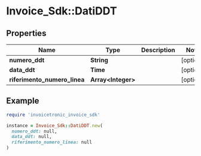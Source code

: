 # Invoice_Sdk::DatiDDT

## Properties

| Name | Type | Description | Notes |
| ---- | ---- | ----------- | ----- |
| **numero_ddt** | **String** |  | [optional] |
| **data_ddt** | **Time** |  | [optional] |
| **riferimento_numero_linea** | **Array&lt;Integer&gt;** |  | [optional] |

## Example

```ruby
require 'invoicetronic_invoice_sdk'

instance = Invoice_Sdk::DatiDDT.new(
  numero_ddt: null,
  data_ddt: null,
  riferimento_numero_linea: null
)
```

